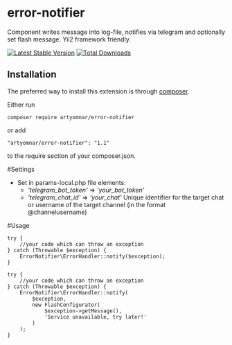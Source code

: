 # error-notifier
Component writes message into log-file, notifies via telegram and optionally set flash message.
Yii2 framework friendly.

[![Latest Stable Version](https://poser.pugx.org/artyomnar/error-notifier/v/stable.png)](https://packagist.org/packages/artyomnar/error-notifier)
[![Total Downloads](https://poser.pugx.org/artyomnar/error-notifier/downloads.png)](https://packagist.org/packages/artyomnar/error-notifier)


Installation
------------

The preferred way to install this extension is through [composer](http://getcomposer.org/download/).

Either run

```
composer require artyomnar/error-notifier
```

or add

```
"artyomnar/error-notifier": "1.1"
```

to the require section of your composer.json.

#Settings
 - Set in params-local.php file elements:
   - *'telegram_bot_token'* => *'your_bot_token'*
   - *'telegram_chat_id'* => *'your_chat'* Unique identifier for the target chat or username of the target channel (in the format @channelusername)

#Usage
```
try {
    //your code which can throw an exception
} catch (Throwable $exception) {
    ErrorNotifier\ErrorHandler::notify($exception);
}
```
```
try {
    //your code which can throw an exception
} catch (Throwable $exception) {
    ErrorNotifier\ErrorHandler::notify(
        $exception,
        new FlashConfigurator(
            $exception->getMessage(),
            'Service unavailable, try later!'
        )
    );
}
```
